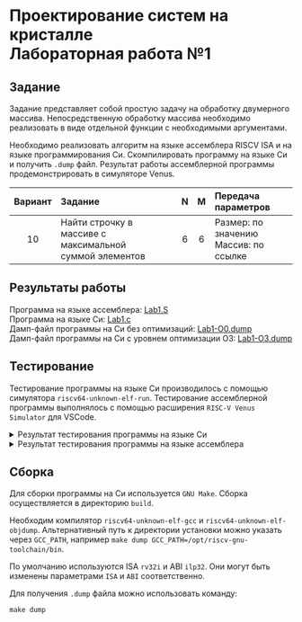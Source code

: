 # Проектирование систем на кристалле <br> Лабораторная работа №1

## Задание

Задание представляет собой простую задачу на обработку двумерного массива. Непосредственную обработку массива необходимо реализовать в виде отдельной функции с необходимыми аргументами.

Необходимо реализовать алгоритм на языке ассемблера RISCV ISA и на языке программирования Си. Скомпилировать программу на языке Си и получить `.dump` файл. Результат работы ассемблерной программы продемонстрировать в симуляторе Venus.

Вариант | Задание |   N   |   M   | Передача параметров
:-----: |:-------------- | :---: | :---: | :------------------
10 | Найти строчку в массиве с максимальной <br> суммой элементов | 6 | 6 | Размер: по значению <br> Массив: по ссылке

## Результаты работы

Программа на языке ассемблера: [Lab1.S](src/asm/Lab1.S)  
Программа на языке Си: [Lab1.c](src/c/Lab1.c)  
Дамп-файл программы на Си без оптимизаций: [Lab1-O0.dump](results/Lab1-O0.dump)  
Дамп-файл программы на Си с уровнем оптимизации O3: [Lab1-O3.dump](results/Lab1-O3.dump)  

## Тестирование
Тестирование программы на языке Си производилось с помощью симулятора `riscv64-unknown-elf-run`. Тестирование ассемблерной программы выполнялось с помощью расширения `RISC-V Venus Simulator` для VSCode.

<details><summary>Результат тестирования программы на языке Си</summary>
<p>

```
$ riscv64-unknown-elf-run --architecture riscv:rv32 --model RV32I -v build/Lab1.elf
riscv64-unknown-elf-run build/Lab1.elf
99 67 55 68 11  4
 1 43 41 10 17  0
33 81 78 34 71 37
45  9 63 53 15 49
63 81 88 46 25 76
68  7 59 86 24 76

63 81 88 46 29 78
Simulator Execution Speed

  Total execution time:    < 1 second
```

</p>
</details>

<details><summary>Результат тестирования программы на языке ассемблера</summary>
<p>

```
-------------------------------------------------------------------------------------------
Starting program /home/serd/repos/lab-riscv-asm/src/asm/Lab1.S

63 81 88 46 25 76 Exited with error code 0
Stop program execution!
-------------------------------------------------------------------------------------------
```

</p>
</details>

## Сборка
Для сборки программы на Си используется `GNU Make`. Сборка осуществляется в директорию `build`.

Необходим компилятор `riscv64-unknown-elf-gcc` и `riscv64-unknown-elf-objdump`. Альтернативный путь к директории установки можно указать через `GCC_PATH`, например `make dump GCC_PATH=/opt/riscv-gnu-toolchain/bin`.

По умолчанию используются ISA `rv32i` и ABI `ilp32`. Они могут быть изменены параметрами `ISA` и `ABI` соответственно.

Для получения `.dump` файла можно использовать команду:
```
make dump
```
